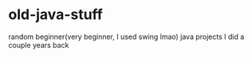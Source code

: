 # old-java-stuff
random beginner(very beginner, I used swing lmao) java projects I did a couple years back
